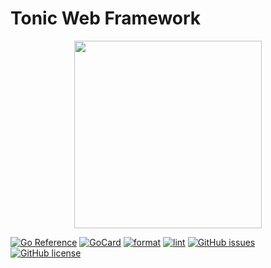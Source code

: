 
# Tonic Web Framework

<p align="center">
  <img src="https://raw.githubusercontent.com/fumeapp/skele/main/skele.jpg" width="300" />
</p>

[![Go Reference][1]][2]
[![GoCard][3]][4]
[![format](https://github.com/fumeapp/tonic/actions/workflows/format.yml/badge.svg)](https://github.com/fumeapp/tonic/actions/workflows/format.yml)
[![lint](https://github.com/fumeapp/tonic/actions/workflows/lint.yml/badge.svg)](https://github.com/fumeapp/tonic/actions/workflows/lint.yml)
[![GitHub issues](https://img.shields.io/github/issues/fumeapp/tonic)](https://github.com/fumeapp/tonic/issues)
[![GitHub license](https://img.shields.io/github/license/fumeapp/tonic)](https://github.com/fumeapp/tonic/blob/main/license)


[1]: https://pkg.go.dev/badge/github.com/fumeapp/tonic.svg
[2]: https://pkg.go.dev/github.com/fumeapp/tonic
[3]: https://goreportcard.com/badge/github.com/fumeapp/tonic
[4]: https://goreportcard.com/report/github.com/fumeapp/tonic